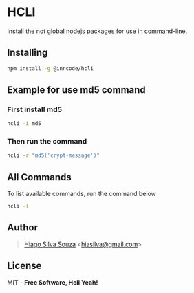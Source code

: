 # HCLI
Install the not global nodejs packages for use in command-line.

## Installing
```sh
npm install -g @inncode/hcli
```

## Example for use md5 command
### First install md5
```sh
hcli -i md5
```
### Then run the command
```sh
hcli -r "md5('crypt-message')"
```
## All Commands
To list available commands, run the command below
```sh
hcli -l
```

Author
----
> [Hiago Silva Souza](https://www.hiago.me) <<hiasilva@gmail.com>>

License
----

MIT -
**Free Software, Hell Yeah!**